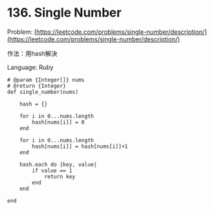 # 136. Single Number

Problem: [https://leetcode.com/problems/single-number/description/](https://leetcode.com/problems/single-number/description/)

作法：用hash解決

Language: Ruby

```
# @param {Integer[]} nums
# @return {Integer}
def single_number(nums)
    
    hash = {}
    
    for i in 0...nums.length
        hash[nums[i]] = 0
    end
    
    for i in 0...nums.length
        hash[nums[i]] = hash[nums[i]]+1
    end
    
    hash.each do |key, value|
        if value == 1
            return key
        end
    end
    
end
```



